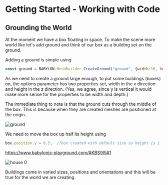 # Getting Started - Working with Code
## Grounding the World
At the moment we have a box floating in space. To make the scene more world like let's add ground and think of our box as a building set on the ground.

Adding a ground is simple using

```javascript
const ground = BABYLON.MeshBuilder.CreateGround("ground", {width:10, height:10});
```
As we need to create a ground large enough, to put some buildings (boxes) on, the options parameter has two properties set, width in the x direction and height in the z direction. (Yes, we agree, since y is vertical it would make more sense for the properties to be width and depth.)

The immediate thing to note is that  the ground cuts through the middle of the box. This is because when they are created meshes are positioned at the origin.

![ground](/img/campus/ground.png)

We need to move the box up half its height using

```javascript
box.position.y = 0.5;  //box created with default size so height is 1
```

https://www.babylonjs-playground.com/#KBS9I5#1

![house 0](/img/campus/house0.png)

Buildings come in varied sizes, positions and orientations and this will be true for the world we are creating.
